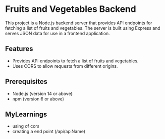 
# Fruits and Vegetables Backend

This project is a Node.js backend server that provides API endpoints for fetching a list of fruits and vegetables. The server is built using Express and serves JSON data for use in a frontend application.

## Features
- Provides API endpoints to fetch a list of fruits and vegetables.
- Uses CORS to allow requests from different origins.

## Prerequisites
- Node.js (version 14 or above)
- npm (version 6 or above)

## MyLearnings
- using of cors
- creating a end point (/api/apiName)